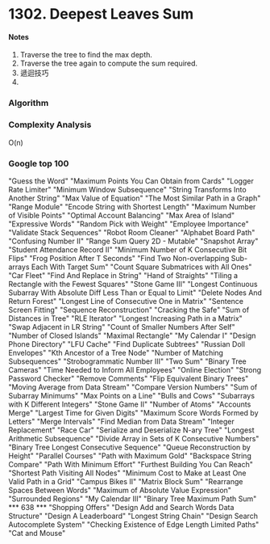 # 1302. Deepest Leaves Sum

<h4>Notes</h4>

1. Traverse the tree to find the max depth.
2. Traverse the tree again to compute the sum required.
3. 遞迴技巧
4. 



<h3>Algorithm</h3>


<h3>Complexity Analysis</h3>

O(n)



<h3>Google top 100</h3>
"Guess the Word"
"Maximum Points You Can Obtain from Cards"
"Logger Rate Limiter"
"Minimum Window Subsequence"
"String Transforms Into Another String"
"Max Value of Equation"
"The Most Similar Path in a Graph"
"Range Module"
"Encode String with Shortest Length"
"Maximum Number of Visible Points"
"Optimal Account Balancing"
"Max Area of Island"
"Expressive Words"
"Random Pick with Weight"
"Employee Importance"
"Validate Stack Sequences"
"Robot Room Cleaner"
"Alphabet Board Path"
"Confusing Number II"
"Range Sum Query 2D - Mutable"
"Snapshot Array"
"Student Attendance Record II"
"Minimum Number of K Consecutive Bit Flips"
"Frog Position After T Seconds"
"Find Two Non-overlapping Sub-arrays Each With Target Sum"
"Count Square Submatrices with All Ones"
"Car Fleet"
"Find And Replace in String"
"Hand of Straights"
"Tiling a Rectangle with the Fewest Squares"
"Stone Game III"
"Longest Continuous Subarray With Absolute Diff Less Than or Equal to Limit"
"Delete Nodes And Return Forest"
"Longest Line of Consecutive One in Matrix"
"Sentence Screen Fitting"
"Sequence Reconstruction"
"Cracking the Safe"
"Sum of Distances in Tree"
"RLE Iterator"
"Longest Increasing Path in a Matrix"
"Swap Adjacent in LR String"
"Count of Smaller Numbers After Self"
"Number of Closed Islands"
"Maximal Rectangle"
"My Calendar I"
"Design Phone Directory"
"LFU Cache"
"Find Duplicate Subtrees"
"Russian Doll Envelopes"
"Kth Ancestor of a Tree Node"
"Number of Matching Subsequences"
"Strobogrammatic Number III"
"Two Sum"
"Binary Tree Cameras"
"Time Needed to Inform All Employees"
"Online Election"
"Strong Password Checker"
"Remove Comments"
"Flip Equivalent Binary Trees"
"Moving Average from Data Stream"
"Compare Version Numbers"
"Sum of Subarray Minimums"
"Max Points on a Line"
"Bulls and Cows"
"Subarrays with K Different Integers"
"Stone Game II"
"Number of Atoms"
"Accounts Merge"
"Largest Time for Given Digits"
"Maximum Score Words Formed by Letters"
"Merge Intervals"
"Find Median from Data Stream"
"Integer Replacement"
"Race Car"
"Serialize and Deserialize N-ary Tree"
"Longest Arithmetic Subsequence"
"Divide Array in Sets of K Consecutive Numbers"
"Binary Tree Longest Consecutive Sequence"
"Queue Reconstruction by Height"
"Parallel Courses"
"Path with Maximum Gold"
"Backspace String Compare"
"Path With Minimum Effort"
"Furthest Building You Can Reach"
"Shortest Path Visiting All Nodes"
"Minimum Cost to Make at Least One Valid Path in a Grid"
"Campus Bikes II"
"Matrix Block Sum"
"Rearrange Spaces Between Words"
"Maximum of Absolute Value Expression"
"Surrounded Regions"
"My Calendar III"
"Binary Tree Maximum Path Sum"
*** 638 *** "Shopping Offers"
"Design Add and Search Words Data Structure"
"Design A Leaderboard"
"Longest String Chain"
"Design Search Autocomplete System"
"Checking Existence of Edge Length Limited Paths"
"Cat and Mouse"



